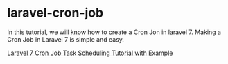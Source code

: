 # laravel-cron-job
In this tutorial, we will know how to create a Cron Jon in laravel 7. Making a Cron Job in Laravel 7 is simple and easy.

[Laravel 7 Cron Job Task Scheduling Tutorial with Example](https://www.positronx.io/laravel-cron-job-task-scheduling-tutorial-with-example/)